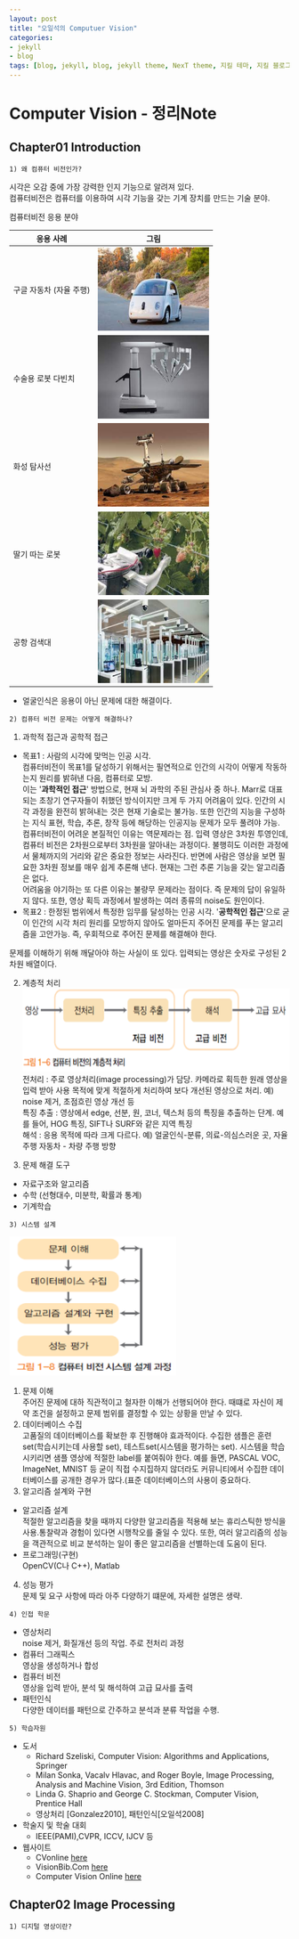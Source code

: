 ```yaml
---
layout: post
title: "오일석의 Computuer Vision"
categories: 
- jekyll
- blog
tags: [blog, jekyll, blog, jekyll theme, NexT theme, 지킬 테마, 지킬 블로그 포스팅, GitHub Pages]
---
```


# Computer Vision - 정리Note

<h2>Chapter01 Introduction</h2>

```
1) 왜 컴퓨터 비전인가?
```

시각은 오감 중에 가장 강력한 인지 기능으로 알려져 있다. <br>
컴퓨터비전은 컴퓨터를 이용하여 시각 기능을 갖는 기계 장치를 만드는 기술 분야.

컴퓨터비전 응용 분야

| 응용 사례 |그림 |
| --- | --- |
| 구글 자동차 (자율 주행) | <img src="/assets/image/Chapter01/구글자동차.jpg" width="200" height="150"> |
| 수술용 로봇 다빈치 | <img src="/assets/image/Chapter01/로봇다빈치.jpg" width="200" height="150"> |
| 화성 탐사선 | <img src="/assets/image/Chapter01/화성탐사선.jpg" width="200" height="150"> |
| 딸기 따는 로봇 | <img src="/assets/image/Chapter01/딸기따는로봇.jpg" width="200" height="150"> |
| 공항 검색대 | <img src="/assets/image/Chapter01/공항검색대.jpg" width="200" height="150"> |

- 얼굴인식은 응용이 아닌 문제에 대한 해결이다.

```
2) 컴퓨터 비전 문제는 어떻게 해결하나?
```

1. 과학적 접근과 공학적 접근

- 목표1 : 사람의 시각에 맞먹는 인공 시각.<br>
  컴퓨터비전이 목표1를 달성하기 위해서는 필연적으로 인간의 시각이 어떻게 작동하는지 원리를 밝혀낸 다음, 컴퓨터로 모방. <br>
  이는 '**과학적인 접근**' 방법으로, 현재 뇌 과학의 주된 관심사 중 하나.
  Marr로 대표되는 초창기 연구자들이 취했던 방식이지만 크게 두 가지 어려움이 있다. 인간의 시각 과정을 완전히 밝혀내는 것은 현재 기술로는 불가능. 또한 인간의 지능을 구성하는 지식 표현, 학습, 추론, 창작 등에 해당하는 인공지능 문제가 모두 풀려야 가능. <br>
  컴퓨터비전이 어려운 본질적인 이유는 역문제라는 점. 입력 영상은 3차원 투영인데, 컴퓨터 비전은 2차원으로부터 3차원을 알아내는 과정이다. 불행히도 이러한 과정에서 물체까지의 거리와 같은 중요한 정보는 사라진다. 반면에 사람은 영상을 보면 필요한 3차원 정보를 매우 쉽게 추론해 낸다. 현재는 그런 추론 기능을 갖는 알고리즘은 없다.<br>
  어려움을 야기하는 또 다른 이유는 불량무 문제라는 점이다. 즉 문제의 답이 유일하지 않다. 또한, 영상 획득 과정에서 발생하는 여러 종류의 noise도 원인이다.
- 목표2 : 한정된 범위에서 특정한 임무를 달성하는 인공 시각.
  '**공학적인 접근**'으로 굳이 인간의 시각 처리 원리를 모방하지 않아도 얼마든지 주어진 문제를 푸는 알고리즘을 고안가능. 즉, 우회적으로 주어진 문제를 해결해야 한다.

문제를 이해하기 위해 깨달아야 하는 사실이 또 있다. 입력되는 영상은 숫자로 구성된 2차원 배열이다.

2. 계층적 처리 <br>
   <img src="/assets/image/Chapter01/계층적 처리.png" width="500" height="150"> <br>
   전처리 : 주로 영상처리(image processing)가 담당. 카메라로 획득한 원래 영상을 입력 받아 사용 목적에 맞게 적절하게 처리하여 보다 개선된 영상으로 처리. 예) noise 제거, 초점흐린 영상 개선 등 <br>
   특징 추출 : 영상에서 edge, 선분, 원, 코너, 텍스처 등의 특징을 추출하는 단계. 예를 들어, HOG 특징, SIFT나 SURF와 같은 지역 특징 <br>
   해석 : 응용 목적에 따라 크게 다르다. 예) 얼굴인식-분류, 의료-의심스러운 곳, 자율 주행 자동차 - 차량 주행 방향

3. 문제 해결 도구

- 자료구조와 알고리즘
- 수학 (선형대수, 미분학, 확률과 통계)
- 기계학습

```
3) 시스템 설계
```

<img src="/assets/image/Chapter01/시스템설계.png" width="300" height="250"> <br>

1. 문제 이해 <br>
   주어진 문제에 대하 직관적이고 철자한 이해가 선행되어야 한다. 때떄로 자신이 제약 조건을 설정하고 문제 범위를 결정할 수 있는 상황을 만날 수 있다.
2. 데이터베이스 수집 <br>
   고품질의 데이터베이스를 확보한 후 진행해야 효과적이다. 수집한 샘플은 훈련set(학습시키는데 사용할 set), 테스트set(시스템을 평가하는 set). 시스템을 학습시키리면 샘플 영상에 적절한 label를 붙여줘야 한다.
   예를 들면, PASCAL VOC, ImageNet, MNIST 등 굳이 직접 수지집하지 않더라도 커뮤니티에서 수집한 데이터베이스를 공개한 경우가 많다.(표준 데이터베이스의 사용이 중요하다.
3. 알고리즘 설계와 구현

- 알고리즘 설계 <br>
  적절한 알고리즘을 찾을 때까지 다양한 알고리즘을 적용해 보는 휴리스틱한 방식을 사용.통찰략과 경험이 있다면 시행착오를 줄일 수 있다. 또한, 여러 알고리즘의 성능을 객관적으로 비교 분석하는 일이 좋은 알고리즘을 선별하는데 도움이 된다.
- 프로그래밍(구현) <br>
  OpenCV(C나 C++), Matlab

4. 성능 평가 <br>
   문제 및 요구 사항에 따라 아주 다양하기 떄문에, 자세한 설명은 생략.

```
4) 인접 학문
```

- 영상처리 <br>
  noise 제거, 화질개선 등의 작업. 주로 전처리 과정
- 컴퓨터 그래픽스 <br>
  영상을 생성하거나 합성
- 컴퓨터 비전<br>
  영상을 입력 받아, 분석 및 해석하여 고급 묘사를 출력
- 패턴인식 <br>
  다양한 데이터를 패턴으로 간주하고 분석과 분류 작업을 수행.

```
5) 학습자원
```

- 도서 <br>
  - Richard Szeliski, Computer Vision: Algorithms and Applications, Springer
  - Milan Sonka, Vacalv Hlavac, and Roger Boyle, Image Processing, Analysis and Machine Vision, 3rd Edition, Thomson
  - Linda G. Shaprio and George C. Stockman, Computer Vision, Prentice Hall
  - 영상처리 [Gonzalez2010], 패턴인식[오일석2008]
- 학술지 및 학술 대회
  - IEEE(PAMI),CVPR, ICCV, IJCV 등
- 웹사이트
  - CVonline [here](http://homepages.inf.ed.ac.uk/rbf/CVonline)
  - VisionBib.Com [here](http://www.visionbib.com/bibliography/contents.html)
  - Computer Vision Online [here](http://www.computervisiononline.com)

<h2>Chapter02 Image Processing</h2>

```
1) 디지털 영상이란?
```
